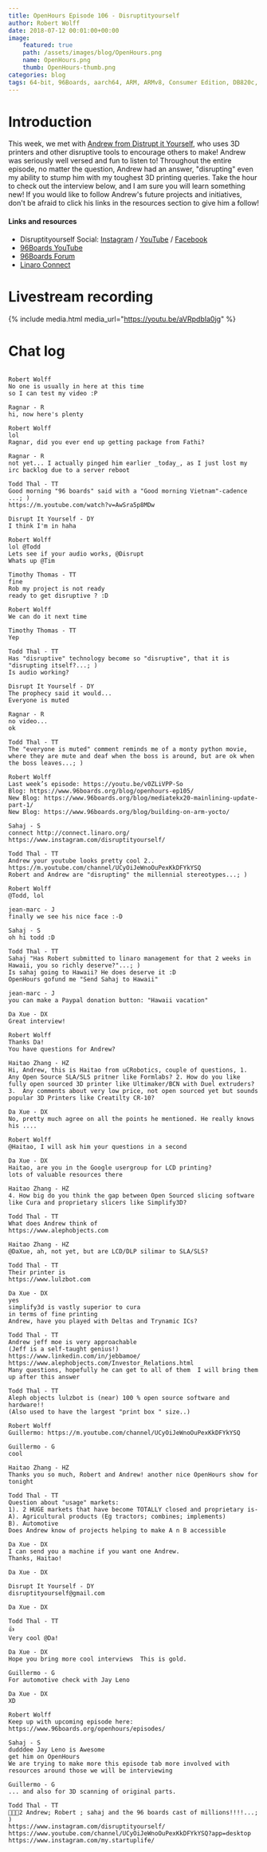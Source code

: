 ```yaml
---
title: OpenHours Episode 106 - Disruptityourself
author: Robert Wolff
date: 2018-07-12 00:01:00+00:00
image:
    featured: true
    path: /assets/images/blog/OpenHours.png
    name: OpenHours.png
    thumb: OpenHours-thumb.png
categories: blog
tags: 64-bit, 96Boards, aarch64, ARM, ARMv8, Consumer Edition, DB820c, Rock960, Hikey960, enterprise edition, product, single board computer, linaro, linux, open source, openhours, robert wolff, podcast, technology, tech, computer, hardware, software, groupgets, qwerty, embedded, crowd fund, mezzanine, community
---
```


# Introduction

This week, we met with [Andrew from Distrupt it Yourself](https://www.instagram.com/disruptityourself/), who uses 3D printers and other disruptive tools to encourage others to make! Andrew was seriously well versed and fun to listen to! Throughout the entire episode, no matter the question, Andrew had an answer, "disrupting" even my ability to stump him with my toughest 3D printing queries. Take the hour to check out the interview below, and I am sure you will learn something new! If you would like to follow Andrew's future projects and initiatives, don't be afraid to click his links in the resources section to give him a follow!

#### Links and resources

- Disruptityourself Social: [Instagram](https://www.instagram.com/disruptityourself/) / [YouTube](https://www.youtube.com/channel/UCyOiJeWnoOuPexKkDFYkYSQ?app=desktop) / [Facebook](https://www.facebook.com/DisruptItYourself/)
- [96Boards YouTube](https://www.youtube.com/c/96Boards/)
- [96Boards Forum](https://discuss.96boards.org/)
- [Linaro Connect](http://connect.linaro.org/)

# Livestream recording

{% include media.html media_url="https://youtu.be/aVRpdbIa0jg" %}

# Chat log

```

Robert Wolff
No one is usually in here at this time
so I can test my video :P

Ragnar - R
hi, now here's plenty 

Robert Wolff
lol
Ragnar, did you ever end up getting package from Fathi?

Ragnar - R
not yet... I actually pinged him earlier _today_, as I just lost my irc backlog due to a server reboot

Todd Thal - TT
Good morning "96 boards" said with a "Good morning Vietnam"-cadence ...; )
https://m.youtube.com/watch?v=AwSra5p8MDw

Disrupt It Yourself - DY
I think I'm in haha

Robert Wolff
lol @Todd
Lets see if your audio works, @Disrupt
Whats up @Tim

Timothy Thomas - TT
fine
Rob my project is not ready
ready to get disruptive ? :D

Robert Wolff
We can do it next time

Timothy Thomas - TT
Yep

Todd Thal - TT
Has "disruptive" technology become so "disruptive", that it is "disrupting itself?...; )
Is audio working?

Disrupt It Yourself - DY
The prophecy said it would...
Everyone is muted

Ragnar - R
no video...
ok

Todd Thal - TT
The "everyone is muted" comment reminds me of a monty python movie, where they are mute and deaf when the boss is around, but are ok when the boss leaves...; )

Robert Wolff
Last week’s episode: https://youtu.be/v0ZLiVPP-So
Blog: https://www.96boards.org/blog/openhours-ep105/
New Blog: https://www.96boards.org/blog/mediatekx20-mainlining-update-part-1/
New Blog: https://www.96boards.org/blog/building-on-arm-yocto/

Sahaj - S
connect http://connect.linaro.org/
https://www.instagram.com/disruptityourself/

Todd Thal - TT
Andrew your youtube looks pretty cool 2..
https://m.youtube.com/channel/UCyOiJeWnoOuPexKkDFYkYSQ
Robert and Andrew are "disrupting" the millennial stereotypes...; )

Robert Wolff
@Todd, lol

jean-marc - J
finally we see his nice face :-D

Sahaj - S
oh hi todd :D

Todd Thal - TT
Sahaj "Has Robert submitted to linaro management for that 2 weeks in Hawaii, you so richly deserve?"...; )
Is sahaj going to Hawaii? He does deserve it :D
OpenHours gofund me "Send Sahaj to Hawaii"

jean-marc - J
you can make a Paypal donation button: "Hawaii vacation"

Da Xue - DX
Great interview!

Robert Wolff
Thanks Da!
You have questions for Andrew?

Haitao Zhang - HZ
Hi, Andrew, this is Haitao from uCRobotics, couple of questions, 1. Any Open Source SLA/SLS pritner like Formlabs? 2. How do you like fully open sourced 3D printer like Ultimaker/BCN with Duel extruders? 3.  Any comments about very low price, not open sourced yet but sounds popular 3D Printers like Creatilty CR-10?

Da Xue - DX
No, pretty much agree on all the points he mentioned. He really knows his ....

Robert Wolff
@Haitao, I will ask him your questions in a second

Da Xue - DX
Haitao, are you in the Google usergroup for LCD printing?
lots of valuable resources there

Haitao Zhang - HZ
4. How big do you think the gap between Open Sourced slicing software like Cura and proprietary slicers like Simplify3D?

Todd Thal - TT
What does Andrew think of
https://www.alephobjects.com

Haitao Zhang - HZ
@DaXue, ah, not yet, but are LCD/DLP silimar to SLA/SLS?

Todd Thal - TT
Their printer is
https://www.lulzbot.com

Da Xue - DX
yes
simplify3d is vastly superior to cura
in terms of fine printing
Andrew, have you played with Deltas and Trynamic ICs?

Todd Thal - TT
Andrew jeff moe is very approachable
(Jeff is a self-taught genius!)
https://www.linkedin.com/in/jebbamoe/
https://www.alephobjects.com/Investor_Relations.html
Many questions, hopefully he can get to all of them  I will bring them up after this answer

Todd Thal - TT
Aleph objects lulzbot is (near) 100 % open source software and hardware!!
(Also used to have the largest "print box " size..)

Robert Wolff
Guillermo: https://m.youtube.com/channel/UCyOiJeWnoOuPexKkDFYkYSQ

Guillermo - G
cool

Haitao Zhang - HZ
Thanks you so much, Robert and Andrew! another nice OpenHours show for tonight 

Todd Thal - TT
Question about "usage" markets:
1). 2 HUGE markets that have become TOTALLY closed and proprietary is-
A). Agricultural products (Eg tractors; combines; implements)
B). Automotive
Does Andrew know of projects helping to make A n B accessible

Da Xue - DX
I can send you a machine if you want one Andrew.
Thanks, Haitao!

Da Xue - DX

Disrupt It Yourself - DY
disruptityourself@gmail.com

Da Xue - DX

Todd Thal - TT
👍
Very cool @Da!

Da Xue - DX
Hope you bring more cool interviews  This is gold.

Guillermo - G
For automotive check with Jay Leno

Da Xue - DX
XD

Robert Wolff
Keep up with upcoming episode here: https://www.96boards.org/openhours/episodes/

Sahaj - S
dudddee Jay Leno is Awesome
get him on OpenHours
We are trying to make more this episode tab more involved with resources around those we will be interviewing

Guillermo - G
... and also for 3D scanning of original parts.

Todd Thal - TT
👏👏👏2 Andrew; Robert ; sahaj and the 96 boards cast of millions!!!!...; )
https://www.instagram.com/disruptityourself/
https://www.youtube.com/channel/UCyOiJeWnoOuPexKkDFYkYSQ?app=desktop
https://www.instagram.com/my.startuplife/

```


